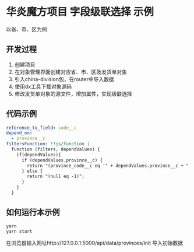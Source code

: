 # 华炎魔方项目 字段级联选择 示例
以省、市、区为例

## 开发过程
1. 创建项目
2. 在对象管理界面创建对应省、市、区及发货单对象
3. 引入china-division包，在router中导入数据
4. 使用dx工具下载对象源码
5. 修改发货单对象的源文件，增加属性，实现级联选择

## 代码示例

```yml
reference_to_field: code__c
depend_on:
  - province__c 
filtersFunction: !!js/function |
  function (filters, dependValues) {
    if(dependValues){
      if (dependValues.province__c) {
        return "(province_code__c eq '" + dependValues.province__c + "')";
      } else {
        return "(null eq -1)";
      }
    }
  }
```

## 如何运行本示例

```shell
yarn
yarn start
```

在浏览器输入网址http://127.0.0.1:5000/api/data/provinces/init 导入初始数据